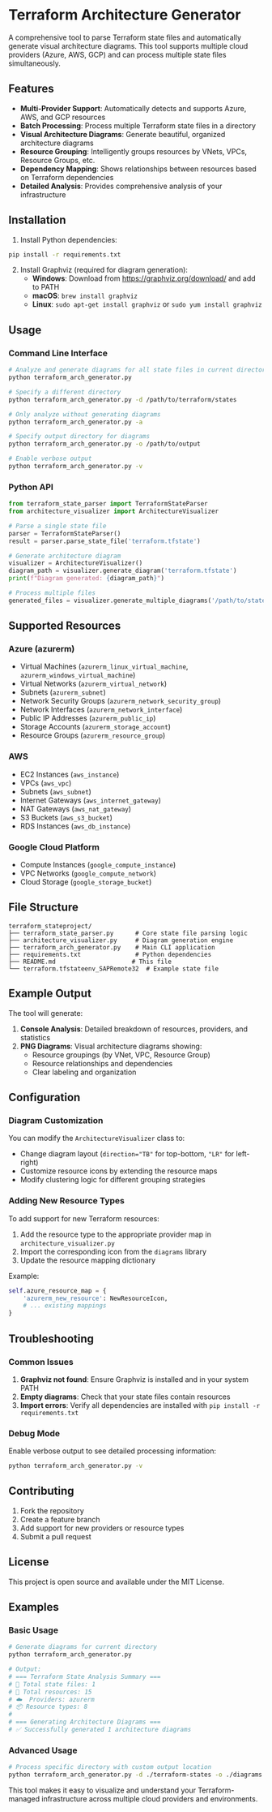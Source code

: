 # Terraform Architecture Generator

A comprehensive tool to parse Terraform state files and automatically generate visual architecture diagrams. This tool supports multiple cloud providers (Azure, AWS, GCP) and can process multiple state files simultaneously.

## Features

- **Multi-Provider Support**: Automatically detects and supports Azure, AWS, and GCP resources
- **Batch Processing**: Process multiple Terraform state files in a directory
- **Visual Architecture Diagrams**: Generate beautiful, organized architecture diagrams
- **Resource Grouping**: Intelligently groups resources by VNets, VPCs, Resource Groups, etc.
- **Dependency Mapping**: Shows relationships between resources based on Terraform dependencies
- **Detailed Analysis**: Provides comprehensive analysis of your infrastructure

## Installation

1. Install Python dependencies:
```bash
pip install -r requirements.txt
```

2. Install Graphviz (required for diagram generation):
   - **Windows**: Download from https://graphviz.org/download/ and add to PATH
   - **macOS**: `brew install graphviz`
   - **Linux**: `sudo apt-get install graphviz` or `sudo yum install graphviz`

## Usage

### Command Line Interface

```bash
# Analyze and generate diagrams for all state files in current directory
python terraform_arch_generator.py

# Specify a different directory
python terraform_arch_generator.py -d /path/to/terraform/states

# Only analyze without generating diagrams
python terraform_arch_generator.py -a

# Specify output directory for diagrams
python terraform_arch_generator.py -o /path/to/output

# Enable verbose output
python terraform_arch_generator.py -v
```

### Python API

```python
from terraform_state_parser import TerraformStateParser
from architecture_visualizer import ArchitectureVisualizer

# Parse a single state file
parser = TerraformStateParser()
result = parser.parse_state_file('terraform.tfstate')

# Generate architecture diagram
visualizer = ArchitectureVisualizer()
diagram_path = visualizer.generate_diagram('terraform.tfstate')
print(f"Diagram generated: {diagram_path}")

# Process multiple files
generated_files = visualizer.generate_multiple_diagrams('/path/to/states')
```

## Supported Resources

### Azure (azurerm)
- Virtual Machines (`azurerm_linux_virtual_machine`, `azurerm_windows_virtual_machine`)
- Virtual Networks (`azurerm_virtual_network`)
- Subnets (`azurerm_subnet`)
- Network Security Groups (`azurerm_network_security_group`)
- Network Interfaces (`azurerm_network_interface`)
- Public IP Addresses (`azurerm_public_ip`)
- Storage Accounts (`azurerm_storage_account`)
- Resource Groups (`azurerm_resource_group`)

### AWS
- EC2 Instances (`aws_instance`)
- VPCs (`aws_vpc`)
- Subnets (`aws_subnet`)
- Internet Gateways (`aws_internet_gateway`)
- NAT Gateways (`aws_nat_gateway`)
- S3 Buckets (`aws_s3_bucket`)
- RDS Instances (`aws_db_instance`)

### Google Cloud Platform
- Compute Instances (`google_compute_instance`)
- VPC Networks (`google_compute_network`)
- Cloud Storage (`google_storage_bucket`)

## File Structure

```
terraform_stateproject/
├── terraform_state_parser.py      # Core state file parsing logic
├── architecture_visualizer.py     # Diagram generation engine
├── terraform_arch_generator.py    # Main CLI application
├── requirements.txt               # Python dependencies
├── README.md                     # This file
└── terraform.tfstateenv_SAPRemote32  # Example state file
```

## Example Output

The tool will generate:

1. **Console Analysis**: Detailed breakdown of resources, providers, and statistics
2. **PNG Diagrams**: Visual architecture diagrams showing:
   - Resource groupings (by VNet, VPC, Resource Group)
   - Resource relationships and dependencies
   - Clear labeling and organization

## Configuration

### Diagram Customization

You can modify the `ArchitectureVisualizer` class to:
- Change diagram layout (`direction="TB"` for top-bottom, `"LR"` for left-right)
- Customize resource icons by extending the resource maps
- Modify clustering logic for different grouping strategies

### Adding New Resource Types

To add support for new Terraform resources:

1. Add the resource type to the appropriate provider map in `architecture_visualizer.py`
2. Import the corresponding icon from the `diagrams` library
3. Update the resource mapping dictionary

Example:
```python
self.azure_resource_map = {
    'azurerm_new_resource': NewResourceIcon,
    # ... existing mappings
}
```

## Troubleshooting

### Common Issues

1. **Graphviz not found**: Ensure Graphviz is installed and in your system PATH
2. **Empty diagrams**: Check that your state files contain resources
3. **Import errors**: Verify all dependencies are installed with `pip install -r requirements.txt`

### Debug Mode

Enable verbose output to see detailed processing information:
```bash
python terraform_arch_generator.py -v
```

## Contributing

1. Fork the repository
2. Create a feature branch
3. Add support for new providers or resource types
4. Submit a pull request

## License

This project is open source and available under the MIT License.

## Examples

### Basic Usage
```bash
# Generate diagrams for current directory
python terraform_arch_generator.py

# Output:
# === Terraform State Analysis Summary ===
# 📁 Total state files: 1
# 🔧 Total resources: 15
# ☁️  Providers: azurerm
# 📦 Resource types: 8
# 
# === Generating Architecture Diagrams ===
# ✅ Successfully generated 1 architecture diagrams
```

### Advanced Usage
```bash
# Process specific directory with custom output location
python terraform_arch_generator.py -d ./terraform-states -o ./diagrams -v
```

This tool makes it easy to visualize and understand your Terraform-managed infrastructure across multiple cloud providers and environments.
